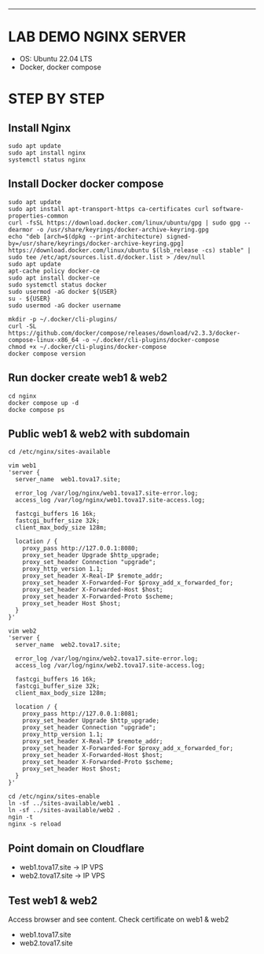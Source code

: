 ---
# LAB DEMO NGINX SERVER
- OS: Ubuntu 22.04 LTS
- Docker, docker compose
# STEP BY STEP
## Install Nginx
```
sudo apt update
sudo apt install nginx
systemctl status nginx
```
## Install Docker docker compose
```
sudo apt update
sudo apt install apt-transport-https ca-certificates curl software-properties-common
curl -fsSL https://download.docker.com/linux/ubuntu/gpg | sudo gpg --dearmor -o /usr/share/keyrings/docker-archive-keyring.gpg
echo "deb [arch=$(dpkg --print-architecture) signed-by=/usr/share/keyrings/docker-archive-keyring.gpg] https://download.docker.com/linux/ubuntu $(lsb_release -cs) stable" | sudo tee /etc/apt/sources.list.d/docker.list > /dev/null
sudo apt update
apt-cache policy docker-ce
sudo apt install docker-ce
sudo systemctl status docker
sudo usermod -aG docker ${USER}
su - ${USER}
sudo usermod -aG docker username

mkdir -p ~/.docker/cli-plugins/
curl -SL https://github.com/docker/compose/releases/download/v2.3.3/docker-compose-linux-x86_64 -o ~/.docker/cli-plugins/docker-compose
chmod +x ~/.docker/cli-plugins/docker-compose
docker compose version

```
## Run docker create web1 & web2
```
cd nginx
docker compose up -d
docke compose ps
```
## Public web1 & web2 with subdomain
```
cd /etc/nginx/sites-available

vim web1
'server {
  server_name  web1.tova17.site;

  error_log /var/log/nginx/web1.tova17.site-error.log;
  access_log /var/log/nginx/web1.tova17.site-access.log;

  fastcgi_buffers 16 16k;
  fastcgi_buffer_size 32k;
  client_max_body_size 128m;

  location / {
    proxy_pass http://127.0.0.1:8080;
    proxy_set_header Upgrade $http_upgrade;
    proxy_set_header Connection "upgrade";
    proxy_http_version 1.1;
    proxy_set_header X-Real-IP $remote_addr;
    proxy_set_header X-Forwarded-For $proxy_add_x_forwarded_for;
    proxy_set_header X-Forwarded-Host $host;
    proxy_set_header X-Forwarded-Proto $scheme;
    proxy_set_header Host $host;
  }
}'

vim web2
'server {
  server_name  web2.tova17.site;

  error_log /var/log/nginx/web2.tova17.site-error.log;
  access_log /var/log/nginx/web2.tova17.site-access.log;

  fastcgi_buffers 16 16k;
  fastcgi_buffer_size 32k;
  client_max_body_size 128m;

  location / {
    proxy_pass http://127.0.0.1:8081;
    proxy_set_header Upgrade $http_upgrade;
    proxy_set_header Connection "upgrade";
    proxy_http_version 1.1;
    proxy_set_header X-Real-IP $remote_addr;
    proxy_set_header X-Forwarded-For $proxy_add_x_forwarded_for;
    proxy_set_header X-Forwarded-Host $host;
    proxy_set_header X-Forwarded-Proto $scheme;
    proxy_set_header Host $host;
  }
}'

cd /etc/nginx/sites-enable
ln -sf ../sites-available/web1 .
ln -sf ../sites-available/web2 .
ngin -t
nginx -s reload
```
## Point domain on Cloudflare
- web1.tova17.site -> IP VPS
- web2.tova17.site -> IP VPS
## Test web1 & web2
Access browser and see content. Check certificate on web1 & web2 
- web1.tova17.site
- web2.tova17.site 